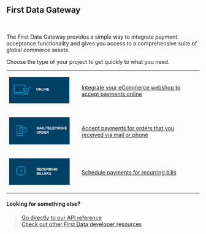 

## First Data Gateway

&nbsp;

The First Data Gateway provides a simple way to integrate payment acceptance functionality and gives you access to a comprehensive suite of global commerce assets.

Choose the type of your project to get quickly to what you need.

<table>
  <tbody>
    <tr>
      <td>
        <p>
          <a href="?path=docs/GettingStarted/OnlineStoreIntegration/OnlineStoreIntegration.md"><img alt="ONLINE" data-entity-type="file" data-entity-uuid="efb12f51-bb61-48fb-8c75-c6ca2ed58cc6" src="https://raw.githubusercontent.com/Fiserv/Internet-Payment-Gateway/develop/assets/images/ONLINE_0.png" /></a>
        </p>
      </td>
      <td>
        &nbsp;
      </td>
      <td>
        <a href="?path=docs/GettingStarted/OnlineStoreIntegration/OnlineStoreIntegration.md">Integrate your eCommerce webshop to accept payments online</a>
      </td>
    </tr>
    <tr>
      <td>
        <p>
          <a href="?path=docs/GettingStarted/OnlineStoreIntegration/OnlineStoreIntegration.md"><img alt="MOTO" data-entity-type="file" data-entity-uuid="8401f1c8-3b03-47c4-b35e-3a0ea6f3c120" src="https://raw.githubusercontent.com/Fiserv/Internet-Payment-Gateway/develop/assets/images/MOTO_0.png" /></a>
        </p>
      </td>
      <td>
        &nbsp;
      </td>
      <td>
        <a href="?path=docs/GettingStarted/OnlineStoreIntegration/OnlineStoreIntegration.md">Accept payments for orders that you received via mail or phone</a>
      </td>
    </tr>
    <tr>
      <td>
        <p>
          <a href="?path=docs/GettingStarted/RecurringPayments/RecurringPayments.md"><img alt="RECURRING" data-entity-type="file" data-entity-uuid="0e127e44-ed24-4098-be4f-0ea3a25bc3b1" src="https://raw.githubusercontent.com/Fiserv/Internet-Payment-Gateway/develop/assets/images/RECURRING_0.png" /></a>
        </p>
      </td>
      <td>
        &nbsp;
      </td>
      <td>
        <a href="?path=docs/GettingStarted/RecurringPayments/RecurringPayments.md">Schedule payments for recurring bills</a>
      </td>
    </tr>
  </tbody>
</table>

#### Looking for something else?

> [Go directly to our API reference](../api?type=post&path=/authentication/access-tokens)  
> [Check out other First Data developer resources](?path=docs/getting-started.md)
